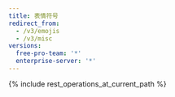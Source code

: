 ```yaml
---
title: 表情符号
redirect_from:
  - /v3/emojis
  - /v3/misc
versions:
  free-pro-team: '*'
  enterprise-server: '*'
---
```


{% include rest_operations_at_current_path %}
